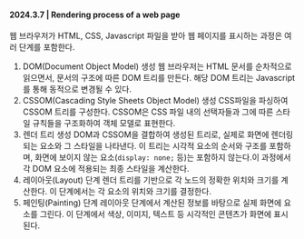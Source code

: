 #### 2024.3.7 | Rendering process of a web page

웹 브라우저가 HTML, CSS, Javascript 파일을 받아 웹 페이지를 표시하는 과정은 여러 단계를 포함한다.

1. DOM(Document Object Model) 생성
   웹 브라우저는 HTML 문서를 순차적으로 읽으면서, 문서의 구조에 따른 DOM 트리를 만든다. 해당 DOM 트리는 Javascript를 통해 동적으로 변경될 수 있다.
2. CSSOM(Cascading Style Sheets Object Model) 생성
   CSS파일을 파싱하여 CSSOM 트리를 구성한다. CSSOM은 CSS 파일 내의 선택자들과 그에 따른 스타일 규칙들을 구조화하여 객체 모델로 표현한다. 
3. 렌더 트리 생성
   DOM과 CSSOM을 결합하여 생성된 트리로, 실제로 화면에 렌더링되는 요소와 그 스타일을 나타낸다. 이 트리는 시각적 요소의 순서와 구조를 포함하며, 화면에 보이지 않는 요소(`display: none;` 등)는 포함하지 않는다.이 과정에서 각 DOM 요소에 적용되는 최종 스타일을 계산한다.
4. 레이아웃(Layout) 단계
   렌더 트리를 기반으로 각 노드의 정확한 위치와 크기를 계산한다. 이 단계에서는 각 요소의 위치와 크기를 결정한다.
5. 페인팅(Painting) 단계
   레이아웃 단계에서 계산된 정보를 바탕으로 실제 화면에 요소를 그린다. 이 단계에서 색상, 이미지, 텍스트 등 시각적인 콘텐츠가 화면에 표시된다.